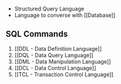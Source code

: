 - Structured Query Language
- Language to converse with [[Database]]

## SQL Commands
1. [[DDL - Data Definition Language]]
2. [[DQL - Data Query Language]]
3. [[DML - Data Manipulation Language]]
4. [[DCL - Data Control Language]]
5. [[TCL - Transaction Control Language]]